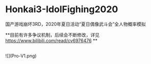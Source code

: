 # Honkai3-IdolFighing2020
国产游戏崩坏3RD，2020年夏日活动“夏日偶像武斗会”全人物概率模拟

**目前有许多争议机制，后续会不断修改，详见 https://www.bilibili.com/read/cv6976476 **

<br/>
![](Pro-V1.png)
<br/>
